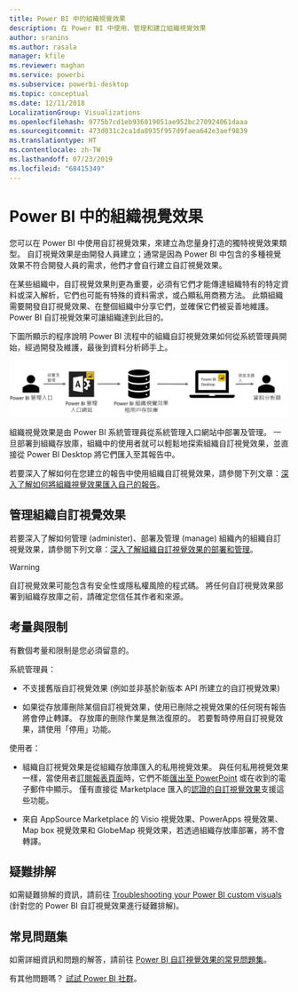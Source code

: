 ```yaml
---
title: Power BI 中的組織視覺效果
description: 在 Power BI 中使用、管理和建立組織視覺效果
author: sranins
ms.author: rasala
manager: kfile
ms.reviewer: maghan
ms.service: powerbi
ms.subservice: powerbi-desktop
ms.topic: conceptual
ms.date: 12/11/2018
LocalizationGroup: Visualizations
ms.openlocfilehash: 9775b7cd1eb936019051ae952bc270924061daaa
ms.sourcegitcommit: 473d031c2ca1da8935f957d9faea642e3aef9839
ms.translationtype: HT
ms.contentlocale: zh-TW
ms.lasthandoff: 07/23/2019
ms.locfileid: "68415349"
---
```

# <a name="organizational-visuals-in-power-bi"></a>Power BI 中的組織視覺效果

您可以在 Power BI 中使用自訂視覺效果，來建立為您量身打造的獨特視覺效果類型。 自訂視覺效果是由開發人員建立；通常是因為 Power BI 中包含的多種視覺效果不符合開發人員的需求，他們才會自行建立自訂視覺效果。

在某些組織中，自訂視覺效果則更為重要，必須有它們才能傳達組織特有的特定資料或深入解析，它們也可能有特殊的資料需求，或凸顯私用商務方法。 此類組織需要開發自訂視覺效果、在整個組織中分享它們，並確保它們被妥善地維護。 Power BI 自訂視覺效果可讓組織達到此目的。

下圖所顯示的程序說明 Power BI 流程中的組織自訂視覺效果如何從系統管理員開始，經過開發及維護，最後到資料分析師手上。

![自訂視覺效果圖片](media/power-bi-custom-visuals-organizational/custom-visual-org-01.jpg)

組織視覺效果是由 Power BI 系統管理員從系統管理入口網站中部署及管理。 一旦部署到組織存放庫，組織中的使用者就可以輕鬆地探索組織自訂視覺效果，並直接從 Power BI Desktop 將它們匯入至其報告中。

若要深入了解如何在您建立的報告中使用組織自訂視覺效果，請參閱下列文章：[深入了解如何將組織視覺效果匯入自己的報告](power-bi-custom-visuals.md)。

## <a name="administer-organizational-custom-visuals"></a>管理組織自訂視覺效果

若要深入了解如何管理 (administer)、部署及管理 (manage) 組織內的組織自訂視覺效果，請參閱下列文章：[深入了解組織自訂視覺效果的部署和管理](https://go.microsoft.com/fwlink/?linkid=866790)。

> [!WARNING]
> 自訂視覺效果可能包含有安全性或隱私權風險的程式碼。 將任何自訂視覺效果部署到組織存放庫之前，請確定您信任其作者和來源。

## <a name="considerations-and-limitations"></a>考量與限制

有數個考量和限制是您必須留意的。

系統管理員：

* 不支援舊版自訂視覺效果 (例如並非基於新版本 API 所建立的自訂視覺效果)

* 如果從存放庫刪除某個自訂視覺效果，使用已刪除之視覺效果的任何現有報告將會停止轉譯。 存放庫的刪除作業是無法復原的。 若要暫時停用自訂視覺效果，請使用「停用」功能。

使用者：

* 組織自訂視覺效果是從組織存放庫匯入的私用視覺效果。 與任何私用視覺效果一樣，當使用者[訂閱報表頁面](https://docs.microsoft.com/power-bi/consumer/end-user-subscribe)時，它們不能[匯出至 PowerPoint](https://docs.microsoft.com/power-bi/consumer/end-user-powerpoint) 或在收到的電子郵件中顯示。 僅有直接從 Marketplace 匯入的[認證的自訂視覺效果](https://docs.microsoft.com/power-bi/power-bi-custom-visuals-certified)支援這些功能。

* 來自 AppSource Marketplace 的 Visio 視覺效果、PowerApps 視覺效果、Map box 視覺效果和 GlobeMap 視覺效果，若透過組織存放庫部署，將不會轉譯。

## <a name="troubleshoot"></a>疑難排解

如需疑難排解的資訊，請前往 [Troubleshooting your Power BI custom visuals](power-bi-custom-visuals-troubleshoot.md) (針對您的 Power BI 自訂視覺效果進行疑難排解)。

## <a name="faq"></a>常見問題集

如需詳細資訊和問題的解答，請前往 [Power BI 自訂視覺效果的常見問題集](power-bi-custom-visuals-faq.md#organizational-custom-visuals)。

有其他問題嗎？ [試試 Power BI 社群](http://community.powerbi.com/)。
